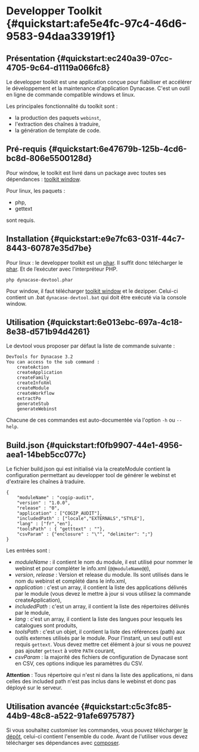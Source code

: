 # Developper Toolkit {#quickstart:afe5e4fc-97c4-46d6-9583-94daa33919f1}

## Présentation {#quickstart:ec240a39-07cc-4705-9c64-d1119a066fc8}

Le developper toolkit est une application conçue pour fiabiliser et accélérer 
le développement et la maintenance d'application Dynacase.
C'est un outil en ligne de commande compatible windows et linux.

Les principales fonctionnalité du toolkit sont :

* la production des paquets `webinst`,
* l'extraction des chaînes à traduire,
* la génération de template de code.

## Pré-requis {#quickstart:6e47679b-125b-4cd6-bc8d-806e5500128d}

Pour window, le toolkit est livré dans un package avec toutes ses dépendances : [toolkit window][url_win_toolkit].

Pour linux, les paquets :

* php,
* gettext

sont requis.

## Installation {#quickstart:e9e7fc63-031f-44c7-8443-60787e35d7be}

Pour linux : le developper toolkit est un [phar][php_phar]. Il suffit donc télécharger le [phar][url_linux_toolkit]. 
Et de l’exécuter avec l'interpréteur PHP.

`php dynacase-devtool.phar`

Pour window, il faut télécharger [toolkit window][url_win_toolkit] et le dezipper. Celui-ci contient un .bat `dynacase-devtool.bat` qui
doit être exécuté via la console window.

## Utilisation {#quickstart:6e013ebc-697a-4c18-8e38-d571b94d4261}

Le devtool vous proposer par défaut la liste de commande suivante :

    DevTools for Dynacase 3.2
    You can access to the sub command :
        createAction
        createApplication
        createFamily
        createInfoXml
        createModule
        createWorkflow
        extractPo
        generateStub
        generateWebinst

Chacune de ces commandes est auto-documentée via l'option `-h` ou `--help`.

## Build.json {#quickstart:f0fb9907-44e1-4956-aea1-14beb5cc077c}

Le fichier build.json qui est initialisé via la createModule contient la configuration permettant au developper tool de générer le webinst et d'extraire les chaînes à traduire.

    {
        "moduleName" : "cogip-audit",
        "version" : "1.0.0",
        "release" : "0",
        "application" : ["COGIP_AUDIT"],
        "includedPath" : ["locale","EXTERNALS","STYLE"],
        "lang" : ["fr","en"],
        "toolsPath" : { "getttext" : ""},
        "csvParam" : {"enclosure" : "\"", "delimiter": ";"}
    }

Les entrées sont :

* *moduleName* : il contient le nom du module, il est utilisé pour nommer le webinst et pour compléter le info.xml (`@@moduleName@@`),
* *version*, *release* : Version et release du module. Ils sont utilisés dans le nom du webinst et complété dans le info.xml,
* *application* : c'est un array, il contient la liste des applications délivrés par le module (vous devez le mettre à jour si vous utilisez la commande createApplication),
* *includedPath* : c'est un array, il contient la liste des répertoires délivrés par le module,
* *lang* : c'est un array, il contient la liste des langues pour lesquels les catalogues sont produits,
* *toolsPath* : c'est un objet, il contient la liste des références (path) aux outils externes utilisés par le module. Pour l'instant, un seul outil est requis `gettext`. Vous devez mettre cet élément à jour si vous ne pouvez pas ajouter `gettext` à votre `PATH` courant,
* *csvParam* : la majorité des fichiers de configuration de Dynacase sont en CSV, ces options indique les paramètres du CSV.

**Attention** : Tous répertoire qui n'est ni dans la liste des applications, ni dans celles des included path n'est pas inclus dans le webinst et donc pas déployé sur le serveur.

## Utilisation avancée {#quickstart:c5c3fc85-44b9-48c8-a522-91afe6975787}

Si vous souhaitez customiser les commandes, vous pouvez télécharger [le dépôt][url_depot], celui-ci contient l'ensemble du code. Avant de l'utiliser vous devez télécharger ses dépendances avec [composer][php_composer].


<!-- links -->
[php_phar]: http://php.net/manual/en/intro.phar.php
[url_toolkit]: https://github.com/Anakeen/development-tools/raw/3.2/dynacase-devtool.phar
[url_depot]: https://github.com/Anakeen/development-tools
[php_composer]: https://getcomposer.org/
[url_win_toolkit]: https://docs.anakeen.com/dynacase/3.2/quick-start/dynacase-devtool-win32.zip
[url_linux_toolkit]: https://docs.anakeen.com/dynacase/3.2/quick-start/dynacase-devtool.phar
